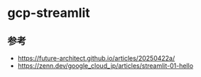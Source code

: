# gcp-streamlit

## 参考

- https://future-architect.github.io/articles/20250422a/
- https://zenn.dev/google_cloud_jp/articles/streamlit-01-hello
